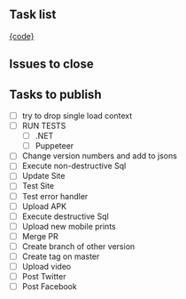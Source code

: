 ## Task list

[{code}](https://github.com/darakeon/dfm/blob/master/docs/TASKS.md#{code})

## Issues to close

<!-- Put a list of issues that will be closed -->

## Tasks to publish

- [ ] try to drop single load context
- [ ] RUN TESTS
  - [ ] .NET
  - [ ] Puppeteer
- [ ] Change version numbers and add to jsons
- [ ] Execute non-destructive Sql
- [ ] Update Site
- [ ] Test Site
- [ ] Test error handler
- [ ] Upload APK
- [ ] Execute destructive Sql
- [ ] Upload new mobile prints
- [ ] Merge PR
- [ ] Create branch of other version
- [ ] Create tag on master
- [ ] Upload video
- [ ] Post Twitter
- [ ] Post Facebook
